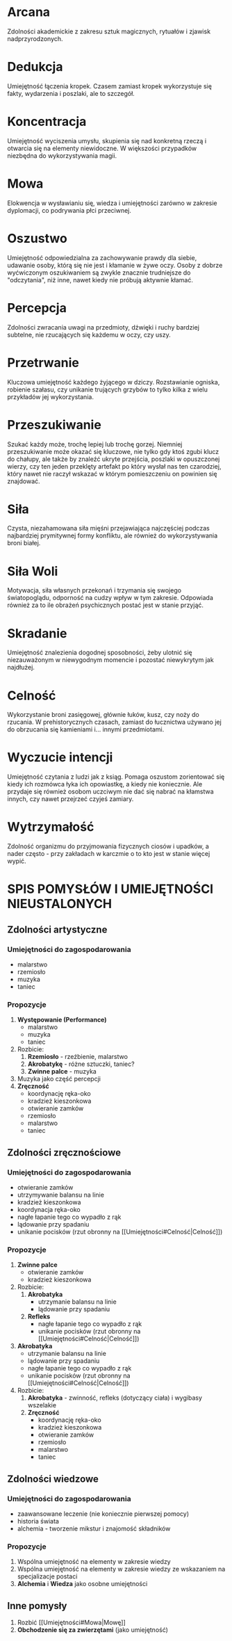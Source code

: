 # Arcana
Zdolności akademickie z zakresu sztuk magicznych, rytuałów i zjawisk nadprzyrodzonych.
# Dedukcja
Umiejętność łączenia kropek. Czasem zamiast kropek wykorzystuje się fakty, wydarzenia i poszlaki, ale to szczegół.
# Koncentracja
Umiejętność wyciszenia umysłu, skupienia się nad konkretną rzeczą i otwarcia się na elementy niewidoczne. W większości przypadków niezbędna do wykorzystywania magii.
# Mowa
Elokwencja w wysławianiu się, wiedza i umiejętności zarówno w zakresie dyplomacji, co podrywania płci przeciwnej.
# Oszustwo
Umiejętność odpowiedzialna za zachowywanie prawdy dla siebie, udawanie osoby, którą się nie jest i kłamanie w żywe oczy. Osoby z dobrze wyćwiczonym oszukiwaniem są zwykle znacznie trudniejsze do "odczytania", niż inne, nawet kiedy nie próbują aktywnie kłamać. 
# Percepcja
Zdolności zwracania uwagi na przedmioty, dźwięki i ruchy bardziej subtelne, nie rzucających się każdemu w oczy, czy uszy.
# Przetrwanie
Kluczowa umiejętność każdego żyjącego w dziczy. Rozstawianie ogniska, robienie szałasu, czy unikanie trujących grzybów to tylko kilka z wielu przykładów jej wykorzystania.
# Przeszukiwanie
Szukać każdy może, trochę lepiej lub trochę gorzej. Niemniej przeszukiwanie może okazać się kluczowe, nie tylko gdy ktoś zgubi klucz do chałupy, ale także by znaleźć ukryte przejścia, poszlaki w opuszczonej wierzy, czy ten jeden przeklęty artefakt po który wysłał nas ten czarodziej, który nawet nie raczył wskazać w którym pomieszczeniu on powinien się znajdować.
# Siła
Czysta, niezahamowana siła mięśni przejawiająca najczęściej podczas najbardziej prymitywnej formy konfliktu, ale również do wykorzystywania broni białej.
# Siła Woli
Motywacja, siła własnych przekonań i trzymania się swojego światopoglądu, odporność na cudzy wpływ w tym zakresie. Odpowiada również za to ile obrażeń psychicznych postać jest w stanie przyjąć.
# Skradanie
Umiejętność znalezienia dogodnej sposobności, żeby ulotnić się niezauważonym w niewygodnym momencie i pozostać niewykrytym jak najdłużej.
# Celność
Wykorzystanie broni zasięgowej, głównie łuków, kusz, czy noży do rzucania. W prehistorycznych czasach, zamiast do łucznictwa używano jej do obrzucania się kamieniami i... innymi przedmiotami.
# Wyczucie intencji
Umiejętność czytania z ludzi jak z ksiąg. Pomaga oszustom zorientować się kiedy ich rozmówca łyka ich opowiastkę, a kiedy nie koniecznie. Ale przydaje się również osobom uczciwym nie dać się nabrać na kłamstwa innych, czy nawet przejrzeć czyjeś zamiary.
# Wytrzymałość
Zdolność organizmu do przyjmowania fizycznych ciosów i upadków, a nader często - przy zakładach w karczmie o to kto jest w stanie więcej wypić. 
# SPIS POMYSŁÓW I UMIEJĘTNOŚCI NIEUSTALONYCH

## Zdolności artystyczne
### Umiejętności do zagospodarowania
- malarstwo 
- rzemiosło 
- muzyka 
- taniec
### Propozycje
1. **Występowanie (Performance)**
	- malarstwo
	- muzyka
	- taniec
2. Rozbicie:
	1. **Rzemiosło** - rzeźbienie, malarstwo
	2. **Akrobatykę** - różne sztuczki, taniec?
	3. **Zwinne palce** - muzyka
3. Muzyka jako część percepcji
4. **Zręczność** 
	- koordynację ręka-oko
	- kradzież kieszonkowa
	- otwieranie zamków
	- rzemiosło
	- malarstwo
	- taniec
## Zdolności zręcznościowe
### Umiejętności do zagospodarowania
- otwieranie zamków
- utrzymywanie balansu na linie
- kradzież kieszonkowa
- koordynacja ręka-oko
- nagłe łapanie tego co wypadło z rąk
- lądowanie przy spadaniu
- unikanie pocisków (rzut obronny na [[Umiejętności#Celność|Celność]])
### Propozycje
1. **Zwinne palce**
	- otwieranie zamków
	- kradzież kieszonkowa
2. Rozbicie:
	1. **Akrobatyka**
		- utrzymanie balansu na linie
		- lądowanie przy spadaniu
	2. **Refleks**
		- nagłe łapanie tego co wypadło z rąk
		- unikanie pocisków (rzut obronny na [[Umiejętności#Celność|Celność]])
3. **Akrobatyka**
	- utrzymanie balansu na linie
	- lądowanie przy spadaniu
	- nagłe łapanie tego co wypadło z rąk
	- unikanie pocisków (rzut obronny na [[Umiejętności#Celność|Celność]])
4. Rozbicie:
	1. **Akrobatyka** - zwinność, refleks (dotyczący ciała) i wygibasy wszelakie
	2. **Zręczność** 
		- koordynację ręka-oko
		- kradzież kieszonkowa
		- otwieranie zamków
		- rzemiosło
		- malarstwo
		- taniec

## Zdolności wiedzowe
### Umiejętności do zagospodarowania
- zaawansowane leczenie (nie koniecznie pierwszej pomocy)
- historia świata
- alchemia - tworzenie mikstur i znajomość składników
### Propozycje
1. Wspólna umiejętność na elementy w zakresie wiedzy
2. Wspólna umiejętność na elementy w zakresie wiedzy ze wskazaniem na specjalizacje postaci
3. **Alchemia** i **Wiedza** jako osobne umiejętności
## Inne pomysły
1. Rozbić [[Umiejętności#Mowa|Mowę]]
2. **Obchodzenie się za zwierzętami** (jako umiejętność)